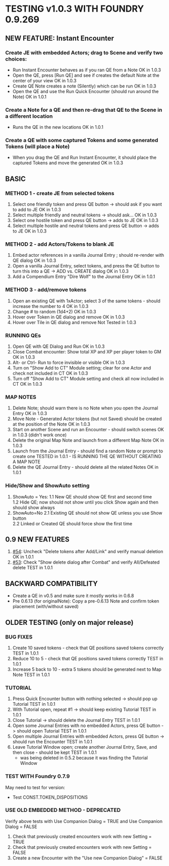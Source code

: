 # TESTING v1.0.3 WITH FOUNDRY 0.9.269

## NEW FEATURE: Instant Encounter
### Create JE with embedded Actors; drag to Scene and verify two choices:
- Run Instant Encounter behaves as if you ran QE from a Note                                                OK in 1.0.3
- Open the QE, press [Run QE] and see if creates the default Note at the center of your view                OK in 1.0.3
- Create QE Note creates a note (Silently) which can be run                                                 OK in 1.0.3
- Open the QE and use the Run Quick Encounter (should run around the Note)                                  OK in 1.0.1
### Create a Note for a QE and then re-drag that QE to the Scene in a different location
- Runs the QE in the new locations                                                                          OK in 1.0.1

### Create a QE with some captured Tokens and some generated Tokens (will place a Note)
- When you drag the QE and Run Instant Encounter, it should place the captured Tokens and move the generated OK in 1.0.3

## BASIC
### METHOD 1 - create JE from selected tokens 
1. Select one friendly token and press QE button -> should ask if you want to add to JE                     OK in 1.0.3
2. Select multiple friendly and neutral tokens -> should ask...						                        OK in 1.0.3
3. Select one hostile token and press QE button -> adds to JE	                                            OK in 1.0.3					               
4. Select multiple hostile and neutral tokens and press QE button -> adds to JE 				            OK in 1.0.3	

### METHOD 2 - add Actors/Tokens to blank JE
1. Embed actor references in a vanilla Journal Entry ; should re-render with QE dialog                      OK in 1.0.3
2. Open a vanilla Journal Entry, select tokens, and press the QE button to turn this into a QE -> ADD vs. CREATE dialog   OK in 1.0.3
3. Add a Compendium Entry "Dire Wolf" to the Journal Entry		                                       	    OK in 1.0.1

### METHOD 3 - add/remove tokens                                                        
1. Open an existing QE with 1xActor; select 3 of the same tokens - should increase the number to 4          OK in 1.0.3
2. Change # to random (1d4+2)                                                                               OK in 1.0.3
3. Hover over Token in QE dialog and remove                                                                 OK in 1.0.3
4. Hover over Tile in QE dialog and remove		                                                            Not Tested in 1.0.3

### RUNNING QEs
1. Open QE with QE Dialog and Run                                                                           OK in 1.0.3
2. Close Combat encounter: Show total XP and XP per player token to GM                                      OK in 1.0.3
3. Alt- or Ctrl- Run to force invisible or visible                                                          OK in 1.0.3
4. Turn on "Show Add to CT" Module setting; clear for one Actor and check not included in CT                OK in 1.0.3
5. Turn off "Show Add to CT" Module setting and check all now included in CT                                OK in 1.0.3

### MAP NOTES
1. Delete Note; should warn there is no Note when you open the Journal Entry                                OK in 1.0.3 				               
2. Move Note - Generated Actor tokens (but not Saved) should be created at the position of the Note         OK in 1.0.3
3. Start on another Scene and run an Encounter - should switch scenes     					                OK in 1.0.3 (didn't work once)
5. Delete the original Map Note and launch from a different Map Note                                        OK in 1.0.3
7. Launch from the Journal Entry - should find a random Note or prompt to create one                        TESTED in 1.0.1 - IS RUNNING THE QE WITHOUT CREATING A MAP NOTE
8. Delete the QE Journal Entry - should delete all the related Notes                                        OK in 1.0.1						                                      															
### Hide/Show and ShowAuto setting
1. ShowAuto = Yes:
1.1 New QE should show QE first and second time								
1.2 Hide QE; now should not show until you click Show again and then should show always				
2. ShowAuto=No
2.1 Existing QE should not show QE unless you use Show button							
2.2 Linked or Created QE should force show the first time
## 0.9 NEW FEATURES
1. [#54](https://github.com/spetzel2020/quick-encounters/issues/54): Uncheck "Delete tokens after Add/Link" and verify manual deletion      OK in 1.0.1
2. [#53](https://github.com/spetzel2020/quick-encounters/issues/53): Check "Show delete dialog after Combat" and verify All/Defeated delete TEST in 1.0.1


## BACKWARD COMPATIBILITY
- Create a QE in v0.5 and make sure it mostly works in 0.6.8
- Pre 0.6.13 (for originalNote): Copy a pre-0.6.13 Note and confirm token placement (with/without saved)
## OLDER TESTING (only on major release)
### BUG FIXES
1. Create 10 saved tokens - check that QE positions saved tokens correctly                                  TEST in 1.0.1
2. Reduce 10 to 5 - check that QE positions saved tokens correctly                                          TEST in 1.0.1
3. Increase 5 back to 10 - extra 5 tokens should be generated next to Map Note                              TEST in 1.0.1
### TUTORIAL
1. Press Quick Encounter button with nothing selected -> should pop up Tutorial					 			TEST in 1.0.1            		
2. With Tutorial open, repeat #1 -> should keep existing Tutorial         						        	TEST in 1.0.1                        	
3. Close Tutorial -> should delete the Journal Entry                          						        TEST in 1.0.1				    	
4. Open some Journal Entries with no embedded Actors, press QE button -> should open Tutorial               TEST in 1.0.1  		    	
5. Open multiple Journal Entries with embedded Actors, press QE button -> should run the Encounter          TEST in 1.0.1
6. Leave Tutorial Window open; create another Journal Entry, Save, and then close - should be kept		    TEST in 1.0.1	
    - was being deleted in 0.5.2 because it was finding the Tutorial Window


### TEST WITH Foundry 0.7.9
May need to test for version:
- Test CONST.TOKEN_DISPOSITIONS

### USE OLD EMBEDDED METHOD - DEPRECATED
Verify above tests with Use Companion Dialog = TRUE and Use Companion Dialog = FALSE
1. Check that previously created encounters work with new Setting = TRUE
2. Check that previously created encounters work with new Setting = FALSE
3. Create a new Encounter with the "Use new Companion Dialog" = FALSE

